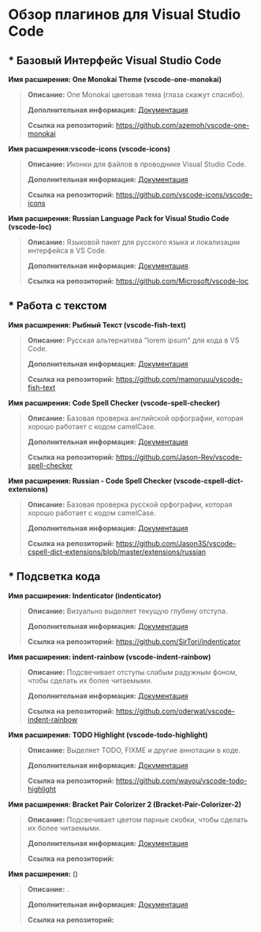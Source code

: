 # Обзор плагинов для Visual Studio Code

## * Базовый Интерфейс Visual Studio Code

**Имя расширения: One Monokai Theme (vscode-one-monokai)**
> **Описание:** One Monokai цветовая тема (глаза скажут спасибо).
>
> **Дополнительная информация:** [Документация](https://github.com/azemoh/vscode-one-monokai/blob/master/README.md)
>
> **Ссылка на репозиторий:** https://github.com/azemoh/vscode-one-monokai

**Имя расширения:vscode-icons (vscode-icons)**
> **Описание:** Иконки для файлов в проводнике Visual Studio Code.
>
> **Дополнительная информация:** [Документация](https://github.com/vscode-icons/vscode-icons/blob/master/README.md)
>
> **Ссылка на репозиторий:** https://github.com/vscode-icons/vscode-icons

**Имя расширения: Russian Language Pack for Visual Studio Code (vscode-loc)**
> **Описание:** Языковой пакет для русского языка и локализации интерфейса в VS Code.
>
> **Дополнительная информация:** [Документация](https://code.visualstudio.com/docs/getstarted/locales).
>
> **Ссылка на репозиторий:** https://github.com/Microsoft/vscode-loc

## * Работа с текстом

**Имя расширения: Рыбный Текст (vscode-fish-text)**
> **Описание:** Русская альтернатива "lorem ipsum" для кода в VS Code.
>
> **Дополнительная информация:** [Документация](https://github.com/mamoruuu/vscode-fish-text/blob/master/README.md)
>
> **Ссылка на репозиторий:** https://github.com/mamoruuu/vscode-fish-text

**Имя расширения: Code Spell Checker (vscode-spell-checker)**
> **Описание:** Базовая проверка английской орфографии, которая хорошо работает с кодом camelCase.
>
> **Дополнительная информация:** [Документация](https://github.com/Jason-Rev/vscode-spell-checker/blob/master/client/README.md)
>
> **Ссылка на репозиторий:** https://github.com/Jason-Rev/vscode-spell-checker

**Имя расширения: Russian - Code Spell Checker (vscode-cspell-dict-extensions)**
> **Описание:** Базовая проверка русской орфографии, которая хорошо работает с кодом camelCase.
>
> **Дополнительная информация:** [Документация](https://github.com/Jason3S/vscode-cspell-dict-extensions/blob/master/extensions/russian/README.md)
>
> **Ссылка на репозиторий:** https://github.com/Jason3S/vscode-cspell-dict-extensions/blob/master/extensions/russian

## * Подсветка кода

**Имя расширения: Indenticator (indenticator)**
> **Описание:** Визуально выделяет текущую глубину отступа.
>
> **Дополнительная информация:** [Документация](https://github.com/SirTori/indenticator/blob/master/README.md)
>
> **Ссылка на репозиторий:** https://github.com/SirTori/indenticator

**Имя расширения: indent-rainbow (vscode-indent-rainbow)**
> **Описание:** Подсвечивает отступы слабым радужным фоном, чтобы сделать их более читаемыми.
>
> **Дополнительная информация:** [Документация](https://github.com/oderwat/vscode-indent-rainbow/blob/master/README.md)
>
> **Ссылка на репозиторий:** https://github.com/oderwat/vscode-indent-rainbow

**Имя расширения: TODO Highlight (vscode-todo-highlight)**
> **Описание:** Выделяет TODO, FIXME и другие аннотации в коде.
>
> **Дополнительная информация:** [Документация](https://github.com/wayou/vscode-todo-highlight/blob/master/README.md)
>
> **Ссылка на репозиторий:** https://github.com/wayou/vscode-todo-highlight

**Имя расширения: Bracket Pair Colorizer 2 (Bracket-Pair-Colorizer-2)**
> **Описание:** Подсвечивает цветом парные скобки, чтобы сделать их более читаемыми.
>
> **Дополнительная информация:** [Документация]()
>
> **Ссылка на репозиторий:** 

**Имя расширения:**  ()
> **Описание:** .
>
> **Дополнительная информация:** [Документация]()
>
> **Ссылка на репозиторий:** 
